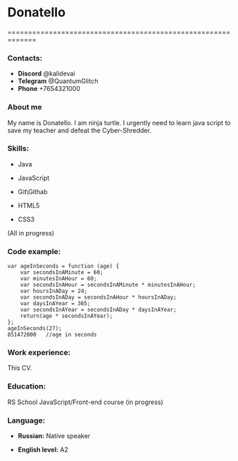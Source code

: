 # **Donatello**

=============================================================

### **Contacts:** 


* **Discord** @kalidevai
* **Telegram** @QuantumGlitch
* **Phone** +7654321000


### **About me**


My name is Donatello. I am ninja turtle. I urgently need to learn java script to save my teacher and defeat the Cyber-Shredder.

### **Skills:**


* Java

* JavaScript

* Git\Githab

* HTML5

* CSS3 

(All in progress)

### **Code example:**


```
var ageInSeconds = function (age) {
	var secondsInAMinute = 60;
	var minutesInAHour = 60;
	var secondsInAHour = secondsInAMinute * minutesInAHour;
	var hoursInADay = 24;
	var secondsInADay = secondsInAHour * hoursInADay;
	var daysInAYear = 365;
	var secondsInAYear = secondsInADay * daysInAYear;
	return(age * secondsInAYear);
};
ageInSeconds(27);
851472000   //age in seconds
```

### **Work experience:**


This CV.

### **Education:**


RS School JavaScript/Front-end course (in progress)

### **Language:**


* **Russian:** Native speaker

* **English level:** A2